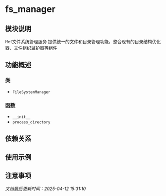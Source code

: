 # fs_manager

## 模块说明
Ref文件系统管理服务
提供统一的文件和目录管理功能，整合现有的目录结构优化器、文件组织监护器等组件

## 功能概述

### 类

- `FileSystemManager`

### 函数

- `__init__`
- `process_directory`

## 依赖关系

## 使用示例

## 注意事项

*文档最后更新时间：2025-04-12 15:31:10*